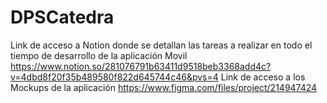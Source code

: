# DPSCatedra
Link de acceso a Notion donde se detallan las tareas a realizar en todo el tiempo de desarrollo de la aplicación Movil
https://www.notion.so/281076791b63411d9518beb3368add4c?v=4dbd8f20f35b489580f822d645744c46&pvs=4
Link de acceso a los Mockups de la aplicación
https://www.figma.com/files/project/214947424

